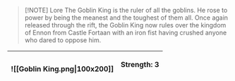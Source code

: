 
> [!NOTE] Lore
> The Goblin King is the ruler of all the goblins. He rose to power by being the meanest and the toughest of them all. Once again released through the rift, the Goblin King now rules over the kingdom of Ennon from Castle Fortaan with an iron fist having crushed anyone who dared to oppose him.

| ![[Goblin King.png\|100x200]] | <p align="left">Strength: 3<br><br> |
| :---------------------------: | :---------------------------------: |
